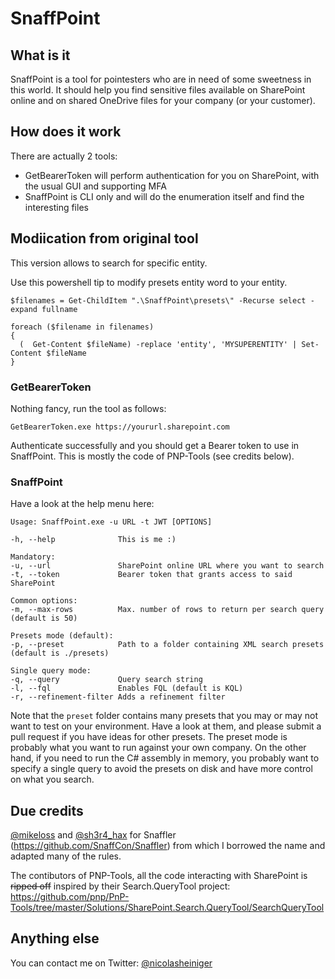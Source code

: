 # SnaffPoint

## What is it
SnaffPoint is a tool for pointesters who are in need of some sweetness in this world. It should help you find sensitive files available on SharePoint online and on shared OneDrive files for your company (or your customer).

## How does it work
There are actually 2 tools:
- GetBearerToken will perform authentication for you on SharePoint, with the usual GUI and supporting MFA
- SnaffPoint is CLI only and will do the enumeration itself and find the interesting files

## Modiication from original tool
This version allows to search for specific entity. 

Use this powershell tip to modify presets entity word to your entity.

```
$filenames = Get-ChildItem ".\SnaffPoint\presets\" -Recurse select -expand fullname
```
```
foreach ($filename in filenames)
{
  (  Get-Content $fileName) -replace 'entity', 'MYSUPERENTITY' | Set-Content $fileName
}
```

### GetBearerToken
Nothing fancy, run the tool as follows:
```
GetBearerToken.exe https://yoururl.sharepoint.com
```
Authenticate successfully and you should get a Bearer token to use in SnaffPoint. This is mostly the code of PNP-Tools (see credits below).

### SnaffPoint
Have a look at the help menu here:
```
Usage: SnaffPoint.exe -u URL -t JWT [OPTIONS]

-h, --help              This is me :)

Mandatory:
-u, --url               SharePoint online URL where you want to search
-t, --token             Bearer token that grants access to said SharePoint

Common options:
-m, --max-rows          Max. number of rows to return per search query (default is 50)

Presets mode (default):
-p, --preset            Path to a folder containing XML search presets (default is ./presets)

Single query mode:
-q, --query             Query search string
-l, --fql               Enables FQL (default is KQL)
-r, --refinement-filter Adds a refinement filter
```

Note that the `preset` folder contains many presets that you may or may not want to test on your environment. Have a look at them, and please submit a pull request if you have ideas for other presets. The preset mode is probably what you want to run against your own company. On the other hand, if you need to run the C# assembly in memory, you probably want to specify a single query to avoid the presets on disk and have more control on what you search.

## Due credits
[@mikeloss](https://twitter.com/mikeloss) and [@sh3r4_hax](https://twitter.com/sh3r4_hax) for Snaffler (https://github.com/SnaffCon/Snaffler) from which I borrowed the name and adapted many of the rules.

The contibutors of PNP-Tools, all the code interacting with SharePoint is ~~ripped off~~ inspired by their Search.QueryTool project: https://github.com/pnp/PnP-Tools/tree/master/Solutions/SharePoint.Search.QueryTool/SearchQueryTool

## Anything else
You can contact me on Twitter: [@nicolasheiniger](https://twitter.com/NicolasHeiniger)
